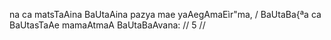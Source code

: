 na ca matsTaAina BaUtaAina pazya mae yaAegAmaEìr"ma, /
BaUtaBa{ªa ca BaUtasTaAe mamaAtmaA BaUtaBaAvana: // 5 //